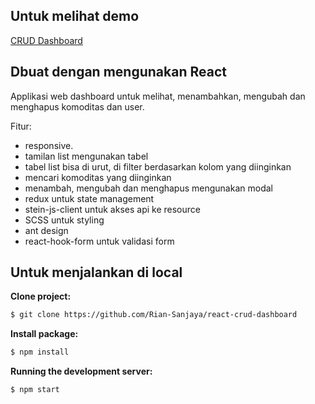 ## Untuk melihat demo

[CRUD Dashboard](https://fanciful-halva-d3c2f0.netlify.app/)

## Dbuat dengan mengunakan React 

Applikasi web dashboard untuk melihat, menambahkan, mengubah dan menghapus komoditas dan user.

Fitur:

- responsive.
- tamilan list mengunakan tabel
- tabel list bisa di urut, di filter berdasarkan kolom yang diinginkan
- mencari komoditas yang diinginkan
- menambah, mengubah dan menghapus mengunakan modal
- redux untuk state management
- stein-js-client untuk akses api ke resource
- SCSS untuk styling
- ant design
- react-hook-form untuk validasi form


## Untuk menjalankan di local

**Clone project:**

```bash
$ git clone https://github.com/Rian-Sanjaya/react-crud-dashboard
```

**Install package:**

```bash
$ npm install
```
**Running the development server:**

```bash
$ npm start
```
